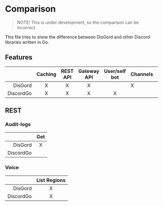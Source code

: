 # Comparison
> NOTE! This is under development, so the comparison can be incorrect.

This file tries to show the difference between DisGord and other Discord libraries written in Go.

## Features

|           | Caching | REST API | Gateway API | User/self bot | Channels | event middleware |
|----------:|:-------:|:--------:|:-----------:|:-------------:|----------|------------------|
|   DisGord |    X    |     X    |      X      |               |     X    |         X        |
| DiscordGo |    X    |     X    |      X      |       X       |          |                  |

## REST

### Audit-logs

|           | Get |
|----------:|:---:|
|   DisGord |  X  |
| DiscordGo |     |

### Voice

|           | List Regions |
|----------:|:------------:|
|   DisGord |       X      |
| DiscordGo |       X      |